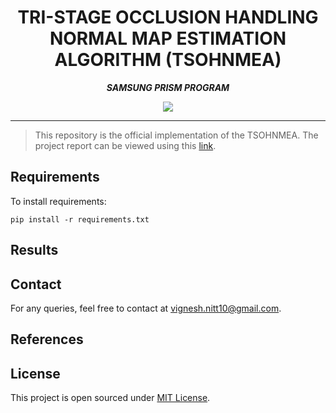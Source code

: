 <div align="center">

# TRI-STAGE OCCLUSION HANDLING NORMAL MAP ESTIMATION ALGORITHM (TSOHNMEA)

**_SAMSUNG PRISM PROGRAM_**

<img src="assets/architecture.png">

</div>

---

> This repository is the official implementation of the TSOHNMEA. The project report can be viewed using this [link](https://drive.google.com/file/d/1FKWe7SpYEyDQn0eXGucMvCyW7rve7kDI/view?usp=share_link).

## Requirements

To install requirements:

```setup
pip install -r requirements.txt
```

## Results



## Contact
For any queries, feel free to contact at vignesh.nitt10@gmail.com.

## References

## License

This project is open sourced under [MIT License](LICENSE).



